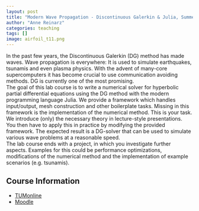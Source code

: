 ```yaml
---
layout: post
title: "Modern Wave Propagation - Discontinuous Galerkin & Julia, Summer 2020"
author: "Anne Reinarz"
categories: teaching
tags: []
image: airfoil_t11.png
---
```


<div>In the past few years, the Discontinuous Galerkin (DG) method has made waves. Wave propagation is everywhere: It is used to simulate earthquakes, tsunamis and even plasma physics. With the advent of many-core supercomputers it has become crucial to use communication avoiding methods. DG is currently one of the most promising.</div>

<div>The goal of this lab course is to write a numerical solver for hyperbolic partial differential equations using the DG method with the modern programming language Julia. We provide a framework which handles input/output, mesh construction and other boilerplate tasks. Missing in this framework is the implementation of the numerical method. This is your task.</div>

<div>We introduce (only) the necessary theory in lecture-style presentations. You then have to apply this in practice by modifying the provided framework. The expected result is a DG-solver that can be used to simulate various wave problems at a reasonable speed.</div>

<div>The lab course ends with a project, in which you investigate further aspects. Examples for this could be performance optimizations, modifications of the numerical method and the implementation of example scenarios (e.g. tsunamis).</div>

## Course Information
- [TUMonline](https://campus.tum.de/tumonline/wbLv.wbShowLVDetail?pStpSpNr=950488138&pSpracheNr=2&pMUISuche=FALSE)
- [Moodle](https://www.moodle.tum.de/course/view.php?id=53375)
